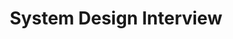 ---
layout: default
title: System Design Interview
nav_order: 2
has_children: true
permalink: /docs/systemDesignInterview
---